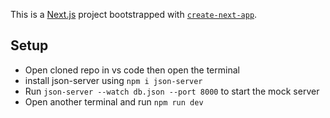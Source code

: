 This is a [Next.js](https://nextjs.org/) project bootstrapped with [`create-next-app`](https://github.com/vercel/next.js/tree/canary/packages/create-next-app).

## Setup

- Open cloned repo in vs code then open the terminal
- install json-server using ```npm i json-server```
- Run ```json-server --watch db.json --port 8000``` to start the mock server
- Open another terminal and run ```npm run dev```
